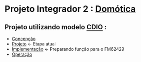 # Projeto Integrador 2 : [Domótica](/Contextualizacao/README.md)
 
## Projeto utilizando modelo [CDIO](http://www.cdio.org/about) :
* [Concepção](/Concepcao/README.md) 
* [Projeto](/Projeto/README.md) &larr; Etapa atual
* [Implementação](/Implemantacao/README.md)  &larr; Preparando função para o FM62429 
* [Operação](/Operacao/README.md)
